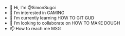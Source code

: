 - 👋 Hi, I’m @SimonSugoi
- 👀 I’m interested in GAMING
- 🌱 I’m currently learning HOW TO GIT GUD
- 💞️ I’m looking to collaborate on HOW TO MAKE DOUGH
- 📫 How to reach me MSG

<!---
SimonSugoi/SimonSugoi is a ✨ special ✨ repository because its `README.md` (this file) appears on your GitHub profile.
You can click the Preview link to take a look at your changes.
--->
